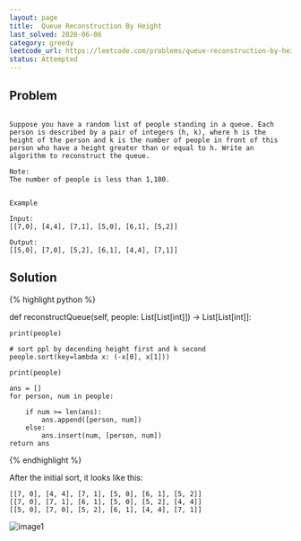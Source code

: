 ```yaml
---
layout: page
title:  Queue Reconstruction By Height
last_solved: 2020-06-06
category: greedy
leetcode_url: https://leetcode.com/problems/queue-reconstruction-by-height/
status: Attempted
---
```


Problem
-------

```

Suppose you have a random list of people standing in a queue. Each person is described by a pair of integers (h, k), where h is the height of the person and k is the number of people in front of this person who have a height greater than or equal to h. Write an algorithm to reconstruct the queue.

Note:
The number of people is less than 1,100.

 
Example

Input:
[[7,0], [4,4], [7,1], [5,0], [6,1], [5,2]]

Output:
[[5,0], [7,0], [5,2], [6,1], [4,4], [7,1]]

```

Solution
----------

{% highlight python %}

def reconstructQueue(self, people: List[List[int]]) -> List[List[int]]:
    
    print(people)

    # sort ppl by decending height first and k second
    people.sort(key=lambda x: (-x[0], x[1]))

    print(people)

    ans = []
    for person, num in people:

        if num >= len(ans):
            ans.append([person, num])
        else:
            ans.insert(num, [person, num])
    return ans

{% endhighlight %}

After the initial sort, it looks like this:
```
[[7, 0], [4, 4], [7, 1], [5, 0], [6, 1], [5, 2]]
[[7, 0], [7, 1], [6, 1], [5, 0], [5, 2], [4, 4]]
[[5, 0], [7, 0], [5, 2], [6, 1], [4, 4], [7, 1]]
```


![image1]()